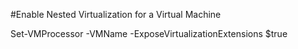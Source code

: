 
#Enable Nested Virtualization for a Virtual Machine

Set-VMProcessor -VMName <VMname> -ExposeVirtualizationExtensions $true
  
  
